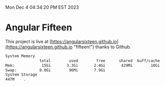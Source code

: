 Mon Dec  4 04:34:20 PM EST 2023

# Angular Fifteen


This project is live at [https://angularsixteen.github.io](https://angularsixteen.github.io "fifteen!") thanks to Github.

```bash
System Memory
               total        used        free      shared  buff/cache   available
Mem:            15Gi       3.3Gi       2.4Gi       429Mi        10Gi        11Gi
Swap:          8.0Gi        96Mi       7.9Gi
System Storage
447M	.
```
```bash
